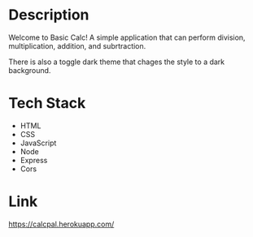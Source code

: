 # Description
Welcome to Basic Calc! 
A simple application that can perform division, multiplication, addition, and subrtraction.

There is also a toggle dark theme that chages the style to a dark background. 

# Tech Stack

- HTML 
- CSS
- JavaScript
- Node
- Express
- Cors

# Link
https://calcpal.herokuapp.com/